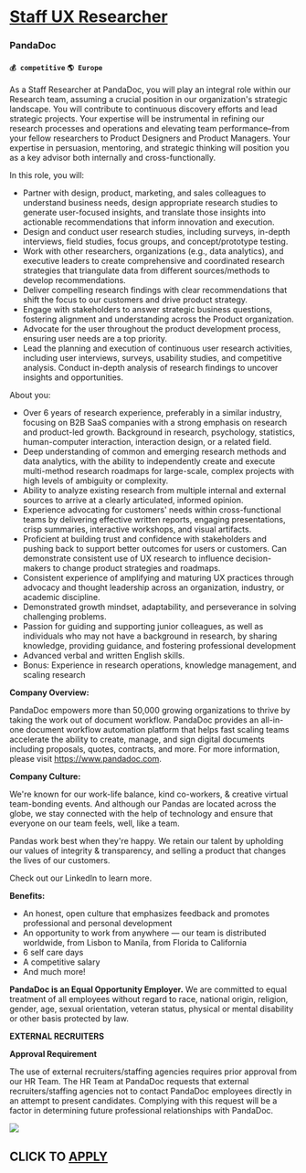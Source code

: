 # [Staff UX Researcher](https://www.remotewlb.com/apply/staff-ux-researcher-54735)  
### PandaDoc  
#### `💰 competitive` `🌎 Europe`  

As a Staff Researcher at PandaDoc, you will play an integral role within our Research team, assuming a crucial position in our organization's strategic landscape. You will contribute to continuous discovery efforts and lead strategic projects. Your expertise will be instrumental in refining our research processes and operations and elevating team performance–from your fellow researchers to Product Designers and Product Managers. Your expertise in persuasion, mentoring, and strategic thinking will position you as a key advisor both internally and cross-functionally.

In this role, you will:

  * Partner with design, product, marketing, and sales colleagues to understand business needs, design appropriate research studies to generate user-focused insights, and translate those insights into actionable recommendations that inform innovation and execution.
  * Design and conduct user research studies, including surveys, in-depth interviews, field studies, focus groups, and concept/prototype testing.
  * Work with other researchers, organizations (e.g., data analytics), and executive leaders to create comprehensive and coordinated research strategies that triangulate data from different sources/methods to develop recommendations.
  * Deliver compelling research findings with clear recommendations that shift the focus to our customers and drive product strategy.
  * Engage with stakeholders to answer strategic business questions, fostering alignment and understanding across the Product organization.
  * Advocate for the user throughout the product development process, ensuring user needs are a top priority.
  * Lead the planning and execution of continuous user research activities, including user interviews, surveys, usability studies, and competitive analysis. Conduct in-depth analysis of research findings to uncover insights and opportunities.

About you:

  * Over 6 years of research experience, preferably in a similar industry, focusing on B2B SaaS companies with a strong emphasis on research and product-led growth. Background in research, psychology, statistics, human-computer interaction, interaction design, or a related field.
  * Deep understanding of common and emerging research methods and data analytics, with the ability to independently create and execute multi-method research roadmaps for large-scale, complex projects with high levels of ambiguity or complexity.
  * Ability to analyze existing research from multiple internal and external sources to arrive at a clearly articulated, informed opinion.
  * Experience advocating for customers' needs within cross-functional teams by delivering effective written reports, engaging presentations, crisp summaries, interactive workshops, and visual artifacts. 
  * Proficient at building trust and confidence with stakeholders and pushing back to support better outcomes for users or customers. Can demonstrate consistent use of UX research to influence decision-makers to change product strategies and roadmaps.
  * Consistent experience of amplifying and maturing UX practices through advocacy and thought leadership across an organization, industry, or academic discipline.
  * Demonstrated growth mindset, adaptability, and perseverance in solving challenging problems.
  * Passion for guiding and supporting junior colleagues, as well as individuals who may not have a background in research, by sharing knowledge, providing guidance, and fostering professional development
  * Advanced verbal and written English skills.
  * Bonus: Experience in research operations, knowledge management, and scaling research

**Company Overview:**

PandaDoc empowers more than 50,000 growing organizations to thrive by taking the work out of document workflow. PandaDoc provides an all-in-one document workflow automation platform that helps fast scaling teams accelerate the ability to create, manage, and sign digital documents including proposals, quotes, contracts, and more. For more information, please visit https://www.pandadoc.com.

**Company Culture:**

We're known for our work-life balance, kind co-workers, & creative virtual team-bonding events. And although our Pandas are located across the globe, we stay connected with the help of technology and ensure that everyone on our team feels, well, like a team.

Pandas work best when they're happy. We retain our talent by upholding our values of integrity & transparency, and selling a product that changes the lives of our customers.

Check out our LinkedIn to learn more.

**Benefits:**

  * An honest, open culture that emphasizes feedback and promotes professional and personal development
  * An opportunity to work from anywhere — our team is distributed worldwide, from Lisbon to Manila, from Florida to California
  * 6 self care days
  * A competitive salary
  * And much more!

**PandaDoc is an Equal Opportunity Employer.** We are committed to equal treatment of all employees without regard to race, national origin, religion, gender, age, sexual orientation, veteran status, physical or mental disability or other basis protected by law.

**EXTERNAL RECRUITERS**

**Approval Requirement**

The use of external recruiters/staffing agencies requires prior approval from our HR Team. The HR Team at PandaDoc requests that external recruiters/staffing agencies not to contact PandaDoc employees directly in an attempt to present candidates. Complying with this request will be a factor in determining future professional relationships with PandaDoc.

![](https://remotive.com/job/track/1899049/blank.gif?source=public_api)  
## CLICK TO [APPLY](https://www.remotewlb.com/apply/staff-ux-researcher-54735)

